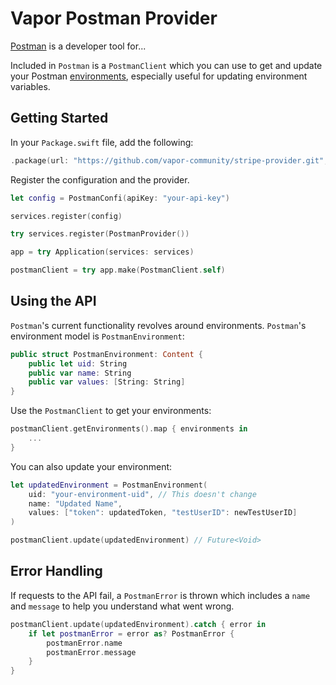 # Vapor Postman Provider

[Postman](https://www.getpostman.com/docs/v6/postman/postman_api/intro_api) is a developer tool for...

Included in `Postman` is a `PostmanClient` which you can use to get and update your Postman [environments](https://www.getpostman.com/docs/v6/postman/environments_and_globals/manage_environments), especially useful for updating environment variables. 

## Getting Started

In your `Package.swift` file, add the following:

```swift
.package(url: "https://github.com/vapor-community/stripe-provider.git", from: "1.0.0")
```

Register the configuration and the provider.

```swift
let config = PostmanConfi(apiKey: "your-api-key")

services.register(config)

try services.register(PostmanProvider())

app = try Application(services: services)

postmanClient = try app.make(PostmanClient.self)
```

## Using the API

`Postman`'s current functionality revolves around environments. `Postman`'s environment model is `PostmanEnvironment`:

```swift
public struct PostmanEnvironment: Content {
    public let uid: String
    public var name: String
    public var values: [String: String]
}
```

Use the `PostmanClient` to get your environments:

```swift
postmanClient.getEnvironments().map { environments in
    ...
}
```

You can also update your environment:

```swift
let updatedEnvironment = PostmanEnvironment(
    uid: "your-environment-uid", // This doesn't change
    name: "Updated Name",
    values: ["token": updatedToken, "testUserID": newTestUserID]
)

postmanClient.update(updatedEnvironment) // Future<Void>
```

## Error Handling

If requests to the API fail, a `PostmanError` is thrown which includes a `name` and `message` to help you understand what went wrong. 

```swift
postmanClient.update(updatedEnvironment).catch { error in
    if let postmanError = error as? PostmanError {
        postmanError.name
        postmanError.message
    }
}
```
